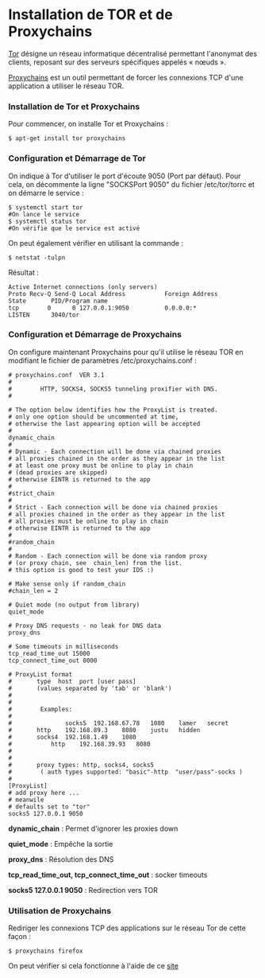 # Installation de TOR et de Proxychains

[Tor](https://fr.wikipedia.org/wiki/Tor_(r%C3%A9seau)) désigne un réseau informatique décentralisé permettant l'anonymat des clients, reposant sur des serveurs spécifiques appelés « nœuds ».

[Proxychains](https://github.com/rofl0r/proxychains-ng) est un outil permettant de forcer les connexions TCP d'une application a utiliser le réseau TOR.

### Installation de Tor et Proxychains ###
Pour commencer, on installe Tor et Proxychains :

```shell_session
$ apt-get install tor proxychains
```

### Configuration et Démarrage de Tor ###
On indique à Tor d'utiliser le port d'écoute 9050 (Port par défaut).
Pour cela, on décommente la ligne "SOCKSPort 9050" du fichier /etc/tor/torrc et on démarre le service :

```shell_session
$ systemctl start tor
#On lance le service
$ systemctl status tor
#On vérifie que le service est activé
```

On peut également vérifier en utilisant la commande :

```shell_session
$ netstat -tulpn
```

Résultat :

```
Active Internet connections (only servers)
Proto Recv-Q Send-Q Local Address           Foreign Address         State       PID/Program name
tcp        0      0 127.0.0.1:9050          0.0.0.0:*               LISTEN      3040/tor
```

### Configuration et Démarrage de Proxychains ###

On configure maintenant Proxychains pour qu'il utilise le réseau TOR en modifiant le fichier de paramètres /etc/proxychains.conf :

```
# proxychains.conf  VER 3.1
#
#        HTTP, SOCKS4, SOCKS5 tunneling proxifier with DNS.
#

# The option below identifies how the ProxyList is treated.
# only one option should be uncommented at time,
# otherwise the last appearing option will be accepted
#
dynamic_chain
#
# Dynamic - Each connection will be done via chained proxies
# all proxies chained in the order as they appear in the list
# at least one proxy must be online to play in chain
# (dead proxies are skipped)
# otherwise EINTR is returned to the app
#
#strict_chain
#
# Strict - Each connection will be done via chained proxies
# all proxies chained in the order as they appear in the list
# all proxies must be online to play in chain
# otherwise EINTR is returned to the app
#
#random_chain
#
# Random - Each connection will be done via random proxy
# (or proxy chain, see  chain_len) from the list.
# this option is good to test your IDS :)

# Make sense only if random_chain
#chain_len = 2

# Quiet mode (no output from library)
quiet_mode

# Proxy DNS requests - no leak for DNS data
proxy_dns

# Some timeouts in milliseconds
tcp_read_time_out 15000
tcp_connect_time_out 8000

# ProxyList format
#       type  host  port [user pass]
#       (values separated by 'tab' or 'blank')
#
#
#        Examples:
#
#            	socks5	192.168.67.78	1080	lamer	secret
#		http	192.168.89.3	8080	justu	hidden
#	 	socks4	192.168.1.49	1080
#	        http	192.168.39.93	8080
#		
#
#       proxy types: http, socks4, socks5
#        ( auth types supported: "basic"-http  "user/pass"-socks )
#
[ProxyList]
# add proxy here ...
# meanwile
# defaults set to "tor"
socks5 127.0.0.1 9050
```
**dynamic_chain** : Permet d'ignorer les proxies down

**quiet_mode** : Empêche la sortie

**proxy_dns** : Résolution des DNS

**tcp_read_time_out, tcp_connect_time_out** : socker timeouts

**socks5 127.0.0.1 9050** : Redirection vers TOR

### Utilisation de Proxychains ###
Rediriger les connexions TCP des applications sur le réseau Tor de cette façon :

```shell_session
$ proxychains firefox
```
On peut vérifier si cela fonctionne à l'aide de ce [site](https://check.torproject.org/)
